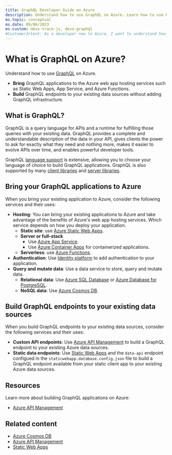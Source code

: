 ```yaml
---
title: GraphQL Developer Guide on Azure
description: Understand how to use GraphQL on Azure. Learn how to use GraphQL with Azure Functions, Azure App Service, Azure Cosmos DB, and more.
ms.topic: conceptual
ms.date: 09/06/2023
ms.custom: devx-track-js, devx-graphql
#CustomerIntent: As a developer new to Azure, I want to understand how to bring or build GraphQL applications with Azure. 
---
```


# What is GraphQL on Azure?

Understand how to use [GraphQL](https://graphql.org/) on Azure. 

* **Bring** GraphQL applications to the Azure web app hosting services such as Static Web Apps, App Service, and Azure Functions.
* **Build** GraphQL endpoints to your existing data sources without adding GraphQL infrastructure.

## What is GraphQL?

GraphQL is a query language for APIs and a runtime for fulfilling those queries with your existing data. GraphQL provides a complete and understandable description of the data in your API, gives clients the power to ask for exactly what they need and nothing more, makes it easier to evolve APIs over time, and enables powerful developer tools.

GraphQL [language support](https://graphql.org/code/) is extensive, allowing you to choose your language of choice to build GraphQL applications. GraphQL is also supported by many [client libraries](https://graphql.org/code/#graphql-clients) and [server libraries](https://graphql.org/code/#graphql-servers).

## Bring your GraphQL applications to Azure

When you bring your existing application to Azure, consider the following services and their uses:
* **Hosting**: You can bring your existing applications to Azure and take advantage of the benefits of Azure's web app hosting services. Which service depends on how you deploy your application. 
    * **Static site**: use [Azure Static Web Apps](/azure/static-web-apps/). 
    * **Server or full-stack**
        * Use [Azure App Service](/azure/app-service/). 
        * Use [Azure Container Apps](/azure/container-apps/) for containerized applications.
    * **Serverless**: use [Azure Functions](/azure/azure-functions/).
* **Authentication**: Use [Identity platform](/azure/active-directory/develop/) to add authentication to your application.
* **Query and mutate data**: Use a data service to store, query and mutate data.
    * **Relational data**: Use [Azure SQL Database](/azure/sql-database/) or [Azure Database for PostgreSQL](/azure/postgresql/).
    * **NoSQL data**: Use [Azure Cosmos DB](/azure/cosmos-db/).

## Build GraphQL endpoints to your existing data sources

When you build GraphQL endpoints to your existing data sources, consider the following services and their uses:

* **Custom API endpoints**: Use [Azure API Management](/azure/api-management/graphql-apis-overview) to build a GraphQL endpoint to your existing Azure data sources.
* **Static data endpoints**: Use [Static Web Apps](/azure/static-web-apps/database-azure-cosmos-db?tabs=bash) and the `data-api` endpoint configued in the `staticwebapp.database.config.json` file to build a GraphQL endpoint available from your static client app to your existing Azure data sources.


## Resources

Learn more about building GraphQL applications on Azure:

* [Azure API Management](/azure/api-management/graphql-apis-overview)

## Related content

* [Azure Cosmos DB](/azure/cosmos-db/)
* [Azure API Management](/azure/api-management/graphql-apis-overview)
* [Static Web Apps](/azure/static-web-apps/database-azure-cosmos-db?tabs=bash)
